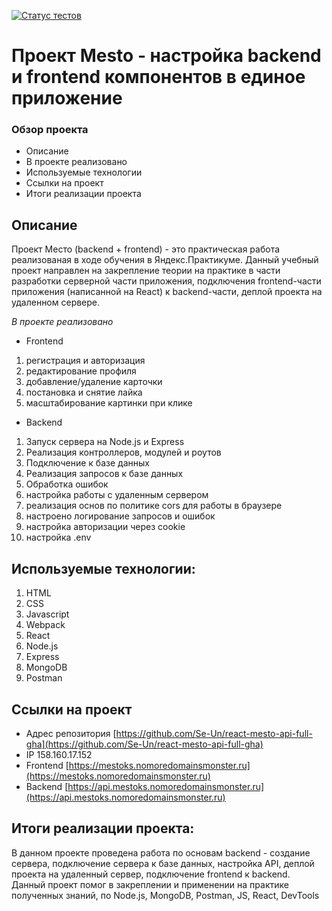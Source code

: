 [![Статус тестов](../../actions/workflows/tests.yml/badge.svg)](../../actions/workflows/tests.yml)

# Проект Mesto - настройка backend и frontend компонентов в единое приложение   
### Обзор проекта
* Описание
* В проекте реализовано
* Используемые технологии
* Ссылки на проект
* Итоги реализации проекта

## Описание 
Проект Место (backend + frontend) - это практическая работа реализованая в ходе обучения в Яндекс.Практикуме.
Данный учебный проект направлен на закрепление теории на практике в части разработки серверной части приложения, подключения frontend-части приложения (написанной на React) к backend-части, деплой проекта на удаленном сервере. 

*В проекте реализовано*
* Frontend
1. регистрация и авторизация
2. редактирование профиля
3. добавление/удаление карточки
4. постановка и снятие лайка
5. масштабирование картинки при клике

* Backend
1. Запуск сервера на Node.js и Express
2. Реализация контроллеров, модулей и роутов
3. Подключение к базе данных
4. Реализация запросов к базе данных
5. Обработка ошибок
6. настройка работы с удаленным сервером
7. реализация основ по политике cors для работы в браузере
8. настроено логирование запросов и ошибок
9. настройка авторизации через cookie
10. настройка .env

## Используемые технологии:
1. HTML
2. CSS
3. Javascript
4. Webpack
5. React
6. Node.js
7. Express
8. MongoDB
9. Postman

## Ссылки на проект
* Адрес репозитория [https://github.com/Se-Un/react-mesto-api-full-gha](https://github.com/Se-Un/react-mesto-api-full-gha)
* IP 158.160.17.152
* Frontend [https://mestoks.nomoredomainsmonster.ru](https://mestoks.nomoredomainsmonster.ru)
* Backend [https://api.mestoks.nomoredomainsmonster.ru](https://api.mestoks.nomoredomainsmonster.ru)

## Итоги реализации проекта:
В данном проекте проведена работа по основам backend - создание сервера, подключение сервера к базе данных, настройка API, деплой проекта на удаленный сервер, подключение frontend к backend.
Данный проект помог в закреплении и применении на практике полученных знаний, по Node.js, MongoDB, Postman, JS, React, DevTools
